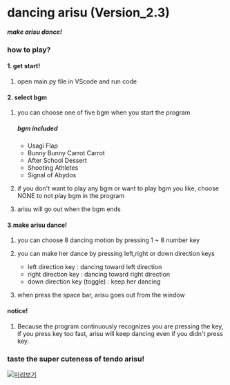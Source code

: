 # dancing arisu (Version_2.3)

**_make arisu dance!_**

### how to play?

#### 1. get start!

1.  open main.py file in VScode and run code

#### 2. select bgm

1.  you can choose one of five bgm when you start the program

    ##### bgm included

    - Usagi Flap
    - Bunny Bunny Carrot Carrot
    - After School Dessert
    - Shooting Athletes
    - Signal of Abydos

2.  if you don't want to play any bgm or want to play bgm you like, choose NONE to not play bgm in the program

3.  arisu will go out when the bgm ends

#### 3.make arisu dance!

1.  you can choose 8 dancing motion by pressing 1 ~ 8 number key

2.  you can make her dance by pressing left,right or down direction keys

    - left direction key : dancing toward left direction
    - right direction key : dancing toward right direction
    - down direction key (toggle) : keep her dancing

3.  when press the space bar, arisu goes out from the window

#### notice!

1.  Because the program continuously recognizes you are pressing the key, if you press key too fast, arisu will keep dancing even if you didn't press key.

### taste the super cuteness of **tendo arisu!**

[![미리보기](https://img.youtube.com/vi/4t3tLq1GIIE/0.jpg)](https://www.youtube.com/watch?v=4t3tLq1GIIE)
